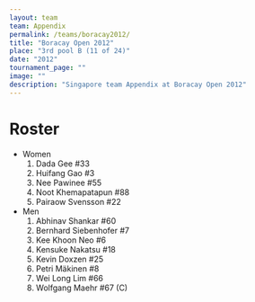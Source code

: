 ```yaml
---
layout: team
team: Appendix
permalink: /teams/boracay2012/
title: "Boracay Open 2012"
place: "3rd pool B (11 of 24)"
date: "2012"
tournament_page: ""
image: ""
description: "Singapore team Appendix at Boracay Open 2012"
---
```


# Roster

* Women
	1. Dada Gee #33
	2. Huifang Gao #3
	3. Nee Pawinee #55
	4. Noot Khemapatapun #88
	5. Pairaow Svensson #22
* Men
	1. Abhinav Shankar #60
	2. Bernhard Siebenhofer #7
	3. Kee Khoon Neo #6
	4. Kensuke Nakatsu #18
	5. Kevin Doxzen #25
	6. Petri Mäkinen #8
	7. Wei Long Lim #66
	8. Wolfgang Maehr #67 (C)
